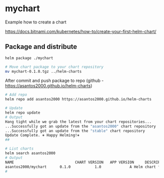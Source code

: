 # mychart

Example how to create a chart

<https://docs.bitnami.com/kubernetes/how-to/create-your-first-helm-chart/>

## Package and distribute

```bash
helm package ./mychart

# Move chart package to your chart repository
mv mychart-0.1.0.tgz ../helm-charts
```

After commit and push package to repo (github - https://asantos2000.github.io/helm-charts)

```bash
# Add repo
helm repo add asantos2000 https://asantos2000.github.io/helm-charts

# Update
helm repo update
# Output
Hang tight while we grab the latest from your chart repositories...
...Successfully got an update from the "asantos2000" chart repository
...Successfully got an update from the "stable" chart repository
Update Complete. ⎈ Happy Helming!⎈
##

# List charts
helm search asantos2000
# Output
NAME                            CHART VERSION   APP VERSION     DESCRIPTION
asantos2000/mychart      0.1.0           1.0             A Helm chart for Kubernetes
#
```